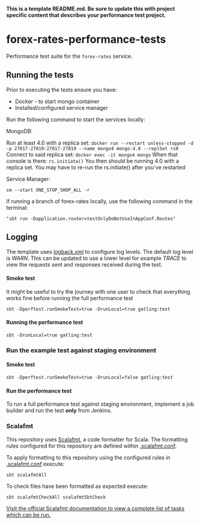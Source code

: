 **This is a template README.md.  Be sure to update this with project specific content that describes your performance test project.**

# forex-rates-performance-tests
Performance test suite for the `forex-rates` service.


## Running the tests

Prior to executing the tests ensure you have:

* Docker - to start mongo container
* Installed/configured service manager

Run the following command to start the services locally:

MongoDB:

Run at least 4.0 with a replica set: `docker run --restart unless-stopped -d -p 27017-27019:27017-27019 --name mongo4 mongo:4.0 --replSet rs0`
Connect to said replica set: `docker exec -it mongo4 mongo`
When that console is there: `rs.initiate()`
You then should be running 4.0 with a replica set. You may have to re-run the rs.initiate() after you've restarted


Service Manager:
```
sm --start ONE_STOP_SHOP_ALL -r
```
If running a branch of forex-rates locally, use the following command in the terminal:
```
"sbt run -Dapplication.router=testOnlyDoNotUseInAppConf.Routes"
```

## Logging

The template uses [logback.xml](src/test/resources) to configure log levels. The default log level is *WARN*. This can be updated to use a lower level for example *TRACE* to view the requests sent and responses received during the test.

#### Smoke test

It might be useful to try the journey with one user to check that everything works fine before running the full performance test
```
sbt -Dperftest.runSmokeTest=true -DrunLocal=true gatling:test
```

#### Running the performance test
```
sbt -DrunLocal=true gatling:test
```
### Run the example test against staging environment

#### Smoke test
```
sbt -Dperftest.runSmokeTest=true -DrunLocal=false gatling:test
```

#### Run the performance test

To run a full performance test against staging environment, implement a job builder and run the test **only** from Jenkins.

### Scalafmt
 This repository uses [Scalafmt](https://scalameta.org/scalafmt/), a code formatter for Scala. The formatting rules configured for this repository are defined within [.scalafmt.conf](.scalafmt.conf).

 To apply formatting to this repository using the configured rules in [.scalafmt.conf](.scalafmt.conf) execute:

 ```
 sbt scalafmtAll
 ```

 To check files have been formatted as expected execute:

 ```
 sbt scalafmtCheckAll scalafmtSbtCheck
 ```

[Visit the official Scalafmt documentation to view a complete list of tasks which can be run.](https://scalameta.org/scalafmt/docs/installation.html#task-keys)